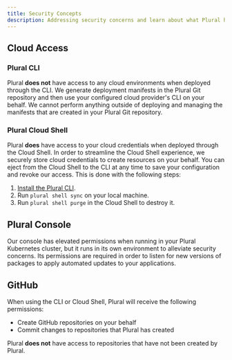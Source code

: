 ```yaml
---
title: Security Concepts
description: Addressing security concerns and learn about what Plural has access to.
---
```


## Cloud Access

### Plural CLI

Plural **does not** have access to any cloud environments when deployed through the CLI. We generate deployment manifests in the Plural Git repository and then use your configured cloud provider's CLI on your behalf. We cannot perform anything outside of deploying and managing the manifests that are created in your Plural Git repository.

### Plural Cloud Shell

Plural **does** have access to your cloud credentials when deployed through the Cloud Shell. In order to streamline the Cloud Shell experience, we securely store cloud credentials to create resources on your behalf. You can eject from the Cloud Shell to the CLI at any time to save your configuration and revoke our access. This is done with the following steps:

1. [Install the Plural CLI](../../getting-started/getting-started.md).
2. Run `plural shell sync` on your local machine.
3. Run `plural shell purge` in the Cloud Shell to destroy it.

## Plural Console

Our console has elevated permissions when running in your Plural Kubernetes cluster, but it runs in its own environment to alleviate security concerns. Its permissions are required in order to listen for new versions of packages to apply automated updates to your applications.

## GitHub

When using the CLI or Cloud Shell, Plural will receive the following permissions:

* Create GitHub repositories on your behalf
* Commit changes to repositories that Plural has created

Plural **does not** have access to repositories that have not been created by Plural.&#x20;
